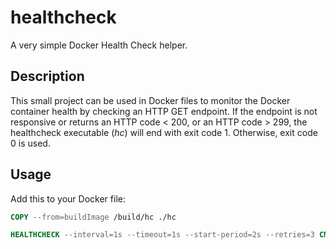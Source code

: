 # healthcheck

A very simple Docker Health Check helper.

## Description

This small project can be used in Docker files to monitor the Docker container health by checking
an HTTP GET endpoint. If the endpoint is not responsive or returns an HTTP code < 200, or an HTTP code > 299,
the healthcheck executable (*hc*) will end with exit code 1. Otherwise, exit code 0 is used.

## Usage

Add this to your Docker file:
```Dockerfile
COPY --from=buildImage /build/hc ./hc

HEALTHCHECK --interval=1s --timeout=1s --start-period=2s --retries=3 CMD [ "/hc www.url.to.check.com" ]
```